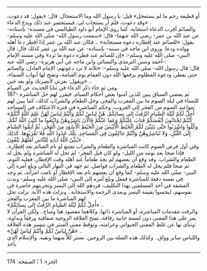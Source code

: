 ------------------------------------------------------------------------

أو قطيعة رحم ما لم يستعجل» قيل: يا رسول الله وما الاستعجال. قال: «يقول:
قد دعوت، وقد دعوت، فلم أر يستجاب لي، فيستحسر عند ذلك ويدع الدعاء» .  
والصائم أقرب الدعاة استجابة، كما روى الإمام أبو داود الطيالسي في مسنده-
بإسناده- عن عبد الله بن عمر- رضي الله عنهما- قال: «سمعت رسول الله- صلى
الله عليه وسلم- يقول: «للصائم عند إفطاره دعوة مستجابة» .. فكان عبد الله
بن عمر إذا أفطر دعا أهله وولده ودعا. وروى ابن ماجه في سننه- بإسناده- عن
عبد الله بن عمر كذلك قال: قال النبي- صلى الله عليه وسلم-: «إن للصائم عند
فطره دعوة ما ترد» وفي مسند الإمام أحمد وسنن الترمذي والنسائي وابن ماجه
عن أبي هريرة- رضي الله عنه-:  
قال: قال رسول الله- صلى الله عليه وسلم-: «ثلاثة لا ترد دعوتهم: الإمام
العادل، والصائم حتى يفطر، ودعوة المظلوم يرفعها الله دون الغمام يوم
القيامة، وتفتح لها أبواب السماء، ويقول: بعزتي لأنصرنك ولو بعد حين» ..  
ومن ثم جاء ذكر الدعاء في ثنايا الحديث عن الصيام.  
187- ثم يمضي السياق يبين للذين آمنوا بعض أحكام الصيام. فيقرر لهم حل
المباشرة للنساء في ليلة الصوم ما بين المغرب والفجر، وحل الطعام والشراب
كذلك، كما يبين لهم مواعيد الصوم من الفجر إلى الغروب، وحكم المباشرة في
فترة الاعتكاف في المساجد:  
«أُحِلَّ لَكُمْ لَيْلَةَ الصِّيامِ الرَّفَثُ إِلى نِسائِكُمْ، هُنَّ لِباسٌ لَكُمْ وَأَنْتُمْ لِباسٌ لَهُنَّ عَلِمَ
اللَّهُ أَنَّكُمْ كُنْتُمْ تَخْتانُونَ أَنْفُسَكُمْ فَتابَ عَلَيْكُمْ وَعَفا عَنْكُمْ فَالْآنَ بَاشِرُوهُنَّ وَابْتَغُوا
ما كَتَبَ اللَّهُ لَكُمْ، وَكُلُوا وَاشْرَبُوا حَتَّى يَتَبَيَّنَ لَكُمُ الْخَيْطُ الْأَبْيَضُ مِنَ الْخَيْطِ
الْأَسْوَدِ مِنَ الْفَجْرِ، ثُمَّ أَتِمُّوا الصِّيامَ إِلَى اللَّيْلِ، وَلا تُبَاشِرُوهُنَّ وَأَنْتُمْ عاكِفُونَ فِي
الْمَساجِدِ. تِلْكَ حُدُودُ اللَّهِ فَلا تَقْرَبُوها. كَذلِكَ يُبَيِّنُ اللَّهُ آياتِهِ لِلنَّاسِ لَعَلَّهُمْ
يَتَّقُونَ» .  
وفي أول فرض الصوم كانت المباشرة والطعام والشراب تمتنع لو نام الصائم بعد
إفطاره. فإذا صحا بعد نومه من الليل- ولو كان قبل الفجر- لم تحل له
المباشرة ولم يحل له الطعام والشراب. وقد وقع أن بعضهم لم يجد طعاماً عند
أهله وقت الإفطار، فغلبه النوم، ثم صحا فلم يحل له الطعام والشراب فواصل.
ثم جهد في النهار التالي وبلغ أمره إلى النبي- صلى الله عليه وسلم- كما وقع
أن بعضهم نام بعد الإفطار أو نامت امرأته، ثم وجد في نفسه دفعة للمباشرة
ففعل وبلغ أمره إلى النبي- صلى الله عليه وسلم- وبدت المشقة في أخذ
المسلمين بهذا التكليف، فردهم الله إلى اليسر وتجربتهم حاضرة في نفوسهم،
ليحسوا بقيمة اليسر وبمدى الرحمة والاستجابة.. ونزلت هذه الآية. نزلت تحل
لهم المباشرة ما بين المغرب والفجر:  
«أُحِلَّ لَكُمْ لَيْلَةَ الصِّيامِ الرَّفَثُ إِلى نِسائِكُمْ» ..  
والرفث مقدمات المباشرة، أو المباشرة ذاتها، وكلاهما مقصود هنا ومباح..
ولكن القرآن لا يمر على هذا المعنى دون لمسة حانية رفافة، تمنح العلاقة
الزوجية شفافية ورفقاً ونداوة، وتنأى بها عن غلظ المعنى الحيواني وعرامته،
وتوقظ معنى الستر في تيسير هذه العلاقة:  
«هُنَّ لِباسٌ لَكُمْ وَأَنْتُمْ لِباسٌ لَهُنَّ» ..  
واللباس ساتر وواق.. وكذلك هذه الصلة بين الزوجين. تستر كلاًّ منهما وتقيه.
والإسلام الذي يأخذ

------------------------------------------------------------------------

الجزء: 1 ¦ الصفحة: 174
